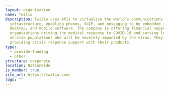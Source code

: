 ```yaml
---
layout: organization
name: Twilio
description: Twilio uses APIs to virtualize the world’s communications
  infrastructure, enabling phones, VoIP, and messaging to be embedded into web,
  desktop, and mobile software. The company is offering financial support for
  organizations driving the medical response to COVID-19 and serving low-income,
  at-risk populations who will be severely impacted by the virus. They’re also
  providing crisis response support with their products.
type:
  - provide-funding
  - other
structure: corporate
location: Nationwide
is_member: true
site_url: https://twilio.com/
logo: ""
---
```


